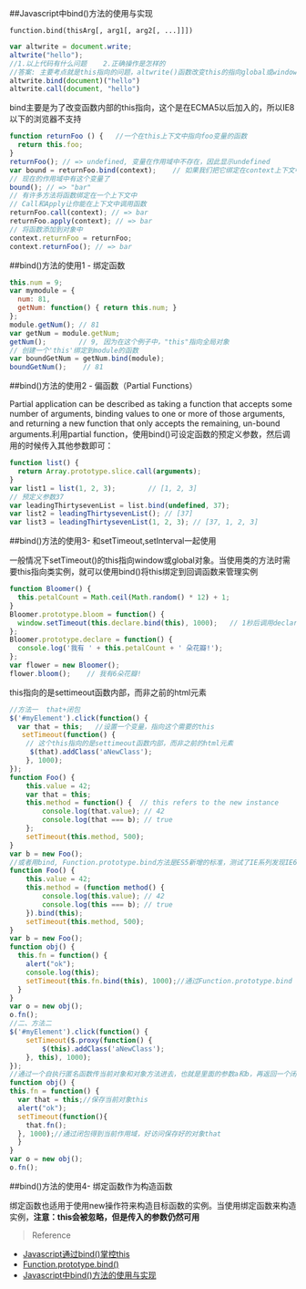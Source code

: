 ##Javascript中bind()方法的使用与实现

`function.bind(thisArg[, arg1[, arg2[, ...]]])`

```javascript
var altwrite = document.write;
altwrite("hello");
//1.以上代码有什么问题    2.正确操作是怎样的
//答案: 主要考点就是this指向的问题，altwrite()函数改变this的指向global或window对象，导致执行时提示非法调用异常, 正确的方案就是使用bind()方法, 当然也可以使用call()方法
altwrite.bind(document)("hello")
altwrite.call(document, "hello")
```

bind主要是为了改变函数内部的this指向，这个是在ECMA5以后加入的，所以IE8以下的浏览器不支持

```javascript
function returnFoo () {   //一个在this上下文中指向foo变量的函数
  return this.foo;    
}
returnFoo(); // => undefined, 变量在作用域中不存在，因此显示undefined
var bound = returnFoo.bind(context);    // 如果我们把它绑定在context上下文中
// 现在的作用域中有这个变量了
bound(); // => "bar"
// 有许多方法将函数绑定在一个上下文中
// Call和Apply让你能在上下文中调用函数
returnFoo.call(context); // => bar
returnFoo.apply(context); // => bar
// 将函数添加到对象中
context.returnFoo = returnFoo;
context.returnFoo(); // => bar
```

##bind()方法的使用1 - 绑定函数

```javascript
this.num = 9; 
var mymodule = {
  num: 81,
  getNum: function() { return this.num; }
};
module.getNum(); // 81
var getNum = module.getNum;
getNum();        // 9, 因为在这个例子中，"this"指向全局对象
// 创建一个'this'绑定到module的函数
var boundGetNum = getNum.bind(module);
boundGetNum();    // 81
```

##bind()方法的使用2 - 偏函数（Partial Functions）

Partial application can be described as taking a function that accepts some number of arguments, binding values to one or more of those arguments, and returning a new function that only accepts the remaining, un-bound arguments.利用partial function，使用bind()可设定函数的预定义参数，然后调用的时候传入其他参数即可：

```javascript
function list() {
  return Array.prototype.slice.call(arguments);
}
var list1 = list(1, 2, 3);        // [1, 2, 3]
// 预定义参数37
var leadingThirtysevenList = list.bind(undefined, 37);
var list2 = leadingThirtysevenList(); // [37]
var list3 = leadingThirtysevenList(1, 2, 3); // [37, 1, 2, 3]
```

##bind()方法的使用3- 和setTimeout,setInterval一起使用

一般情况下setTimeout()的this指向window或global对象。当使用类的方法时需要this指向类实例，就可以使用bind()将this绑定到回调函数来管理实例

```javascript
function Bloomer() {
  this.petalCount = Math.ceil(Math.random() * 12) + 1;
}
Bloomer.prototype.bloom = function() {
  window.setTimeout(this.declare.bind(this), 1000);   // 1秒后调用declare函数
};
Bloomer.prototype.declare = function() {
  console.log('我有 ' + this.petalCount + ' 朵花瓣!');
};
var flower = new Bloomer();
flower.bloom();    // 我有6朵花瓣!
```

this指向的是settimeout函数内部，而非之前的html元素

```javascript
//方法一  that+闭包
$('#myElement').click(function() {
  var that = this;   //设置一个变量，指向这个需要的this
   setTimeout(function() {
    // 这个this指向的是settimeout函数内部，而非之前的html元素
     $(that).addClass('aNewClass');
    }, 1000);
});
function Foo() {
    this.value = 42;
    var that = this;
    this.method = function() {  // this refers to the new instance
        console.log(that.value); // 42
        console.log(that === b); // true
    };
    setTimeout(this.method, 500);
}
var b = new Foo();
//或者用bind, Function.prototype.bind方法是ES5新增的标准，测试了IE系列发现IE6-8都不支持，只有IE9+可以使用
function Foo() {
    this.value = 42;
    this.method = (function method() {
        console.log(this.value); // 42
        console.log(this === b); // true
    }).bind(this);
    setTimeout(this.method, 500);
}
var b = new Foo();
function obj() { 
  this.fn = function() { 
    alert("ok"); 
    console.log(this); 
    setTimeout(this.fn.bind(this), 1000);//通过Function.prototype.bind 绑定当前对象 
  } 
} 
var o = new obj(); 
o.fn(); 
//二、方法二
$('#myElement').click(function() {
    setTimeout($.proxy(function() {
        $(this).addClass('aNewClass');  
    }, this), 1000);
});
//通过一个自执行匿名函数传当前对象和对象方法进去，也就是里面的参数a和b，再返回一个闭包，通过call方法使this指向正确
function obj() { 
this.fn = function() { 
  var that = this;//保存当前对象this 
  alert("ok"); 
  setTimeout(function(){ 
    that.fn(); 
  }, 1000);//通过闭包得到当前作用域，好访问保存好的对象that 
  } 
} 
var o = new obj(); 
o.fn(); 
```

##bind()方法的使用4- 绑定函数作为构造函数

绑定函数也适用于使用new操作符来构造目标函数的实例。当使用绑定函数来构造实例，**注意：this会被忽略，但是传入的参数仍然可用**


> Reference

- [Javascript通过bind()掌控this](https://my.oschina.net/blogshi/blog/265415)
- [Function.prototype.bind()](https://developer.mozilla.org/en-US/docs/Web/JavaScript/Reference/Global_Objects/Function/bind)
- [Javascript中bind()方法的使用与实现](https://my.oschina.net/blogshi/blog/265415)
